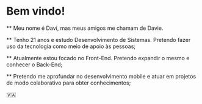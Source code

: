 # Bem vindo!

** Meu nome é Davi, mas meus amigos me chamam de Davie. 

** Tenho 21 anos e estudo Desenvolvimento de Sistemas. Pretendo fazer uso da tecnologia como meio de apoio às pessoas;

** Atualmente estou focado no Front-End. Pretendo expandir o mesmo e conhecer o Back-End;

** Pretendo me aprofundar no desenvolvimento mobile e atuar em projetos de modo colaborativo para obter conhecimentos;


:vatican_city:
